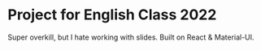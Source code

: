 # Project for English Class 2022
Super overkill, but I hate working with slides. Built on React & Material-UI.
